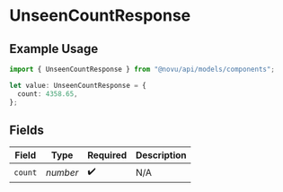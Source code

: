 # UnseenCountResponse

## Example Usage

```typescript
import { UnseenCountResponse } from "@novu/api/models/components";

let value: UnseenCountResponse = {
  count: 4358.65,
};
```

## Fields

| Field              | Type               | Required           | Description        |
| ------------------ | ------------------ | ------------------ | ------------------ |
| `count`            | *number*           | :heavy_check_mark: | N/A                |